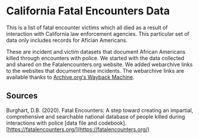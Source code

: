 # California Fatal Encounters Data
This is a list of fatal encounter victims which all died as a result of interaction with California law enforcement agencies. This particular set of data only includes records for Afician Americans.

These are incident and victim datasets that document African Americans killed through encounters with police. We started with the data collected and shared on the Fatalencounters.org website. We added webarchive links to the websites that document these incidents. The webarchive links are available thanks to [Archive.org's Wayback Machine](https://archive.org/).

## Sources

Burghart, D.B. (2020). Fatal Encounters: 
A step toward creating an impartial, comprehensive and searchable national database of people killed during interactions with police [data file and codebook]. [https://fatalencounters.org/](https://fatalencounters.org/)


